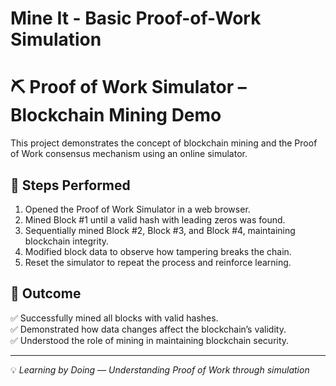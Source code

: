 # Mine It - Basic Proof-of-Work Simulation 

# ⛏️ Proof of Work Simulator – Blockchain Mining Demo  

This project demonstrates the concept of blockchain mining and the Proof of Work consensus mechanism using an online simulator.  

## 🔹 Steps Performed  
1. Opened the Proof of Work Simulator in a web browser.  
2. Mined Block #1 until a valid hash with leading zeros was found.  
3. Sequentially mined Block #2, Block #3, and Block #4, maintaining blockchain integrity.  
4. Modified block data to observe how tampering breaks the chain.  
5. Reset the simulator to repeat the process and reinforce learning.  

## 📌 Outcome  
✅ Successfully mined all blocks with valid hashes.  
✅ Demonstrated how data changes affect the blockchain’s validity.  
✅ Understood the role of mining in maintaining blockchain security.  

---
💡 *Learning by Doing — Understanding Proof of Work through simulation*

